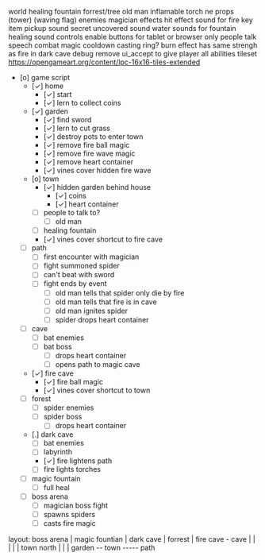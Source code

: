 world
    healing fountain
    forrest/tree
    old man
    inflamable torch
    ne props
    (tower)
    (waving flag)
enemies
    magician
effects
    hit effect sound for fire
    key item pickup sound
    secret uncovered sound
    water sounds for fountain
    healing sound
controls
    enable buttons for tablet or browser only
people
    talk
    speech
combat
    magic cooldown
    casting ring?
    burn effect has same strengh as fire in dark cave
debug
    remove ui_accept to give player all abilities
tileset
    https://opengameart.org/content/lpc-16x16-tiles-extended

- [o] game script
    - [✓] home
        - [✓] start
        - [✓] lern to collect coins
    - [✓] garden
        - [✓] find sword
        - [✓] lern to cut grass
        - [✓] destroy pots to enter town
        - [✓] remove fire ball magic
        - [✓] remove fire wave magic
        - [✓] remove heart container
        - [✓] vines cover hidden fire wave
    - [o] town
        - [✓] hidden garden behind house
            - [✓] coins
            - [✓] heart container
        - [ ] people to talk to?
            - [ ] old man
        - [ ] healing fountain
        - [✓] vines cover shortcut to fire cave
    - [ ] path
        - [ ] first encounter with magician
        - [ ] fight summoned spider
        - [ ] can't beat with sword
        - [ ] fight ends by event
            - [ ] old man tells that spider only die by fire
            - [ ] old man tells that fire is in cave
            - [ ] old man ignites spider
            - [ ] spider drops heart container
    - [ ] cave
        - [ ] bat enemies
        - [ ] bat boss
            - [ ] drops heart container
            - [ ] opens path to magic cave
    - [✓] fire cave
        - [✓] fire ball magic
        - [✓] vines cover shortcut to town
    - [ ] forest
        - [ ] spider enemies
        - [ ] spider boss
            - [ ] drops heart container
    - [.] dark cave
        - [ ] bat enemies
        - [ ] labyrinth
        - [✓] fire lightens path
        - [ ] fire lights torches
    - [ ] magic fountain
        - [ ] full heal
    - [ ] boss arena
        - [ ] magician boss fight
        - [ ] spawns spiders
        - [ ] casts fire magic

layout:
         boss arena
           |
         magic fountian
           |
         dark cave
           |
         forrest
           |
         fire cave - cave
           |          |
         <vines>      |
           |          |
         town north   |
           |          |
garden -- town ----- path
